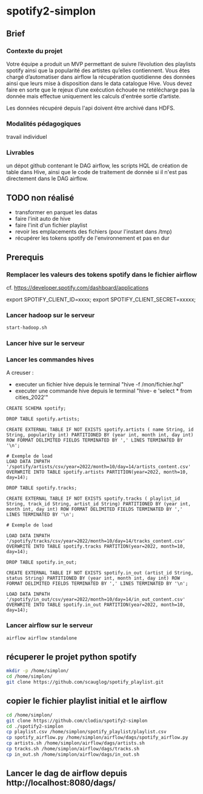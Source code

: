 # spotify2-simplon

## Brief

### Contexte du projet

Votre équipe a produit un MVP permettant de suivre l’évolution des playlists spotify ainsi que la popularité des artistes qu’elles contiennent. Vous êtes chargé d’automatiser dans airflow la récupération quotidienne des données ainsi que leurs mise à disposition dans le data catalogue Hive. Vous devez faire en sorte que le rejeux d’une exécution échouée ne retélécharge pas la donnée mais effectue uniquement les calculs d'entrée sortie d’artiste.

Les données récupéré depuis l'api doivent être archivé dans HDFS.

### Modalités pédagogiques

travail individuel

### Livrables

un dépot github contenant le DAG airflow, les scripts HQL de création de table dans Hive, ainsi que le code de traitement de donnée si il n'est pas directement dans le DAG airflow.

## TODO non réalisé

* transformer en parquet les datas
* faire l'init auto de hive
* faire l'init d'un fichier playlist
* revoir les emplacements des fichiers (pour l'instant dans /tmp)
* récupérer les tokens spotify de l'environnement et pas en dur

## Prerequis

### Remplacer les valeurs des tokens spotify dans le fichier airflow

cf. https://developer.spotify.com/dashboard/applications

export SPOTIFY_CLIENT_ID=xxxx;
export SPOTIFY_CLIENT_SECRET=xxxxx;

### Lancer hadoop sur le serveur

```bash
start-hadoop.sh
```

### Lancer hive sur le serveur


### Lancer les commandes hives

A creuser :

* executer un fichier hive depuis le terminal "hive -f /mon/fichier.hql"
* executer une commande hive depuis le terminal "hive- e 'select * from cities_2022'"

```hive
CREATE SCHEMA spotify;

DROP TABLE spotify.artists;

CREATE EXTERNAL TABLE IF NOT EXISTS spotify.artists ( name String, id String, popularity int) PARTITIONED BY (year int, month int, day int) ROW FORMAT DELIMITED FIELDS TERMINATED BY ',' LINES TERMINATED BY '\n';

# Exemple de load
LOAD DATA INPATH '/spotify/artists/csv/year=2022/month=10/day=14/artists_content.csv' OVERWRITE INTO TABLE spotify.artists PARTITION(year=2022, month=10, day=14);

DROP TABLE spotify.tracks;

CREATE EXTERNAL TABLE IF NOT EXISTS spotify.tracks ( playlist_id String, track_id String, artist_id String) PARTITIONED BY (year int, month int, day int) ROW FORMAT DELIMITED FIELDS TERMINATED BY ',' LINES TERMINATED BY '\n';

# Exemple de load

LOAD DATA INPATH '/spotify/tracks/csv/year=2022/month=10/day=14/tracks_content.csv' OVERWRITE INTO TABLE spotify.tracks PARTITION(year=2022, month=10, day=14);

DROP TABLE spotify.in_out;

CREATE EXTERNAL TABLE IF NOT EXISTS spotify.in_out (artist_id String, status String) PARTITIONED BY (year int, month int, day int) ROW FORMAT DELIMITED FIELDS TERMINATED BY ',' LINES TERMINATED BY '\n';

LOAD DATA INPATH '/spotify/in_out/csv/year=2022/month=10/day=14/in_out_content.csv' OVERWRITE INTO TABLE spotify.in_out PARTITION(year=2022, month=10, day=14);
```

### Lancer airflow sur le serveur

```bash
airflow airflow standalone
```

## récuperer le projet python spotify

```bash
mkdir -p /home/simplon/
cd /home/simplon/
git clone https://github.com/scauglog/spotify_playlist.git
```

## copier le fichier playlist initial et le airflow

```bash
cd /home/simplon/
git clone https://github.com/clodio/spotify2-simplon
cd ./spotify2-simplon
cp playlist.csv /home/simplon/spotify_playlist/playlist.csv
cp spotify_airflow.py /home/simplon/airflow/dags/spotify_airflow.py
cp artists.sh /home/simplon/airflow/dags/artists.sh
cp tracks.sh /home/simplon/airflow/dags/tracks.sh
cp in_out.sh /home/simplon/airflow/dags/in_out.sh
```

## Lancer le dag de airflow depuis http://localhost:8080/dags/ 
